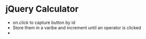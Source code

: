 # jQuery Calculator

- on.click to capture button by id
- Store them in a varibe and increment until an operator is clicked
- 
